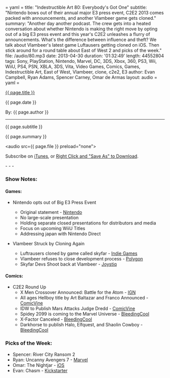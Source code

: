 = yaml =
title: "Indestructible Art 80: Everybody's Got One"
subtitle: "Nintendo bows out of their annual major E3 press event, C2E2 2013 comes packed with announcements, and another Vlambeer game gets cloned."
summary: "Another day another podcast. The crew gets into a heated conversation about whether Nintendo is making the right move by opting out of a big E3 press event and this year's C2E2 unleashes a flurry of announcements. What's the difference between influence and theft? We talk about Vlambeer's latest game Luftausers getting cloned on iOS. Then stick around for a round table about East of West 2 and picks of the week."
file: /audio/80.mp3
date: 2013-04-30
duration: '01:32:49'
length: 44552804
tags: Sony, PlayStation, Nintendo, Marvel, DC, 3DS, Xbox, 360, PS3, Wii, WiiU, PS4, PSN, XBLA, 3DS, Vita, Video Games, Comics, Games, Indestructible Art, East of West, Vlambeer, clone, c2e2, E3
author: Evan Campbell, Ryan Adams, Spencer Carney, Omar de Armas
layout: audio
= yaml =

<a href="{{ page.url }}" class='postTitleLink'><p class='postTitle'>{{ page.title }}</p></a>
<p class='postPublished'>{{ page.date }}</p>
<p class='postAuthor'>By: {{ page.author }}</p>
<hr>
<p class='podcastSummary'>{{ page.subtitle }}</p>

<p class='podcastSummary'>{{ page.summary }}</p>

<audio src={{ page.file }} preload="none"></audio>
<p class='subLinks'>Subscribe on <a href='http://bit.ly/iapodcast'>iTunes</a>, or <a href={{ page.file }}>Right Click and "Save As" to Download</a>.</p>
- - -

### Show Notes:  ###
#### Games: ####
* Nintendo opts out of Big E3 Press Event
  * Original statement - [Nintendo](http://www.nintendo.co.jp/ir/en/library/events/130425/04.html)
  * No large-scale presentation
  * Holding separate closed presentations for distributors and media
  * Focus on upcoming WiiU Titles
  * Addressing japan with Nintendo Direct  
  
* Vlambeer Struck by Cloning Again
  * Luftrausers cloned by game called skyfar - [Indie Games](http://indiegames.com/2013/04/vlambeers_games_popular_among_.html)
  * Vlambeer refuses to close development process -  [Polygon](http://www.polygon.com/2013/4/27/4269698/why-vlambeer-wont-stop-making-freeware-first-products-second)
  * Skyfar Devs Shoot back at Vlambeer - [Joystiq](http://www.joystiq.com/2013/04/25/luftrausers-clone-dev-shoots-back-at-vlambeer/)  
  
#### Comics: ####
* C2E2 Round Up
  * X Men Crossover Announced: Battle for the Atom - [IGN](http://www.ign.com/articles/2013/04/28/c2e2-marvel-reveals-x-men-battle-of-the-atom?abthid=517d652b7f8d32137f000006)
  * All ages Hellboy title by Art Baltazar and Franco Announced - [ComicVine](http://www.comicvine.com/articles/c2e2-13-dark-horse-announces-itty-bitty-hellboy/1100-146467/)
  * IDW to Publish Mars Attacks Judge Dredd - [ComicVine](http://www.comicvine.com/articles/c2e2-13-mars-attacks-judge-dredd-announced/1100-146464/)
  * Spidey 2099 is coming to the Marvel Universe - [BleedingCool](http://www.comicbookresources.com/?page=article&id=45152)
  * X-Factor Canceled - [BleedingCool](http://www.bleedingcool.com/2013/04/28/x-factor-is-cancelled-official/)
  * Darkhorse to publish Halo, Elfquest, and Shaolin Cowboy - [BleedingCool](http://www.bleedingcool.com/2013/04/25/dark-horse-to-publish-halo-elfquest-and-shaolin-cowboy/)  
  
### Picks of the Week: ###
* Spencer: River City Ransom 2
* Ryan: Uncanny Avengers 7 - [Marvel](http://marvel.com/comics/issue/43333/uncanny_avengers_2012_7)
* Omar: The Nightjar - [iOS](https://itunes.apple.com/app/the-nightjar/id431598741?mt=8)
* Evan: Chasm - [Kickstarter](http://www.kickstarter.com/projects/discordgames/chasm)